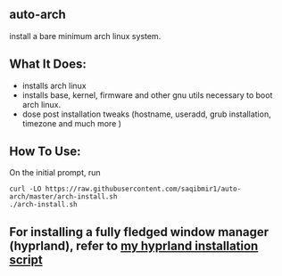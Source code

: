 ## auto-arch
install a bare minimum arch linux system.

## What It Does:
- installs arch linux
- installs base, kernel, firmware and other gnu utils necessary to boot arch linux.
- dose post installation tweaks (hostname, useradd, grub installation, timezone and much more )

## How To Use:
On the initial prompt, run

```
curl -LO https://raw.githubusercontent.com/saqibmir1/auto-arch/master/arch-install.sh
./arch-install.sh
```

## For installing a fully fledged window manager (hyprland), refer to [my hyprland installation script](https://github.com/saqibmir1/hyprland-dotfiles)
